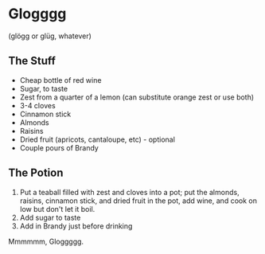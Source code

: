 Glogggg 
=======
(glögg or glüg, whatever)

The Stuff
---------
- Cheap bottle of red wine
- Sugar, to taste
- Zest from a quarter of a lemon (can substitute orange zest or use both)
- 3-4 cloves
- Cinnamon stick
- Almonds
- Raisins
- Dried fruit (apricots, cantaloupe, etc) - optional
- Couple pours of Brandy

The Potion
----------
1. Put a teaball filled with zest and cloves into a pot; put the almonds, raisins, cinnamon stick, and dried fruit in the pot, add wine, and cook on low but don't let it boil.
2. Add sugar to taste
3. Add in Brandy just before drinking

Mmmmmm, Gloggggg.